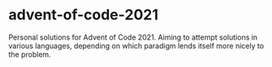 # advent-of-code-2021
Personal solutions for Advent of Code 2021. Aiming to attempt solutions in various languages, depending on which paradigm lends itself more nicely to the problem. 
